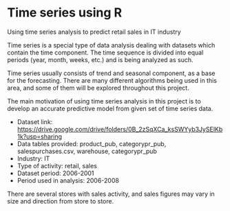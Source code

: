 # Time series using R

Using time series analysis to predict retail sales in IT industry

Time series is a special type of data analysis dealing with datasets which contain the time component. The time sequence is divided into equal periods (year, month, weeks, etc.) and is being analyzed as such.

Time series usually consists of trend and seasonal component, as a base for the forecasting. There are many different algorithms being used in this area, and some of them will be explored throughout this project. 

The main motivation of using time series analysis in this project is to develop an accurate predictive model from given set of time series data. 

* Dataset link: https://drive.google.com/drive/folders/0B_2zSqXCa_ksSWYyb3JySElKb1k?usp=sharing
* Data tables provided: product_pub, categorypr_pub, salespurchases.csv, warehouse, categorypr_pub
* Industry: IT
* Type of activity: retail, sales
* Dataset period: 2006-2001
* Period used in analysis: 2006-2008

There are several stores with sales activity, and sales figures may vary in size and direction from store to store.
